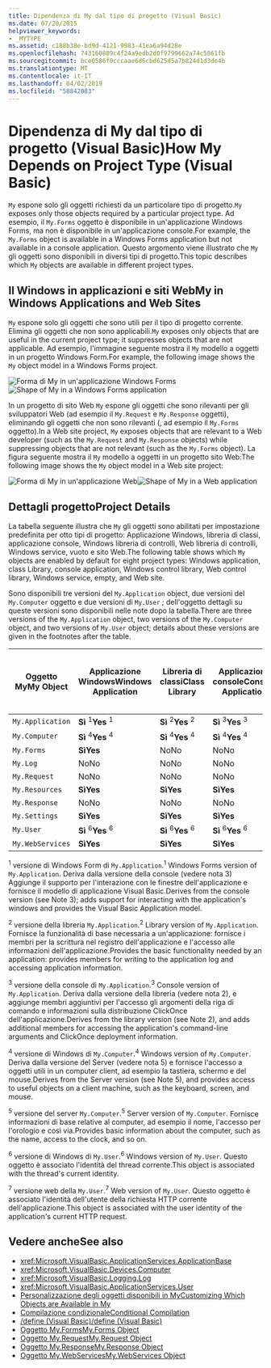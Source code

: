 ```yaml
---
title: Dipendenza di My dal tipo di progetto (Visual Basic)
ms.date: 07/20/2015
helpviewer_keywords:
- _MYTYPE
ms.assetid: c188b38e-bd9d-4121-9983-41ea6a94d28e
ms.openlocfilehash: 743160889c4f24a9edb2d0f9799662a74c5061fb
ms.sourcegitcommit: bce0586f0cccaae6d6cbd625d5a7b824d1d3de4b
ms.translationtype: MT
ms.contentlocale: it-IT
ms.lasthandoff: 04/02/2019
ms.locfileid: "58842083"
---
```

# <a name="how-my-depends-on-project-type-visual-basic"></a><span data-ttu-id="51de5-102">Dipendenza di My dal tipo di progetto (Visual Basic)</span><span class="sxs-lookup"><span data-stu-id="51de5-102">How My Depends on Project Type (Visual Basic)</span></span>
<span data-ttu-id="51de5-103">`My` espone solo gli oggetti richiesti da un particolare tipo di progetto.</span><span class="sxs-lookup"><span data-stu-id="51de5-103">`My` exposes only those objects required by a particular project type.</span></span> <span data-ttu-id="51de5-104">Ad esempio, il `My.Forms` oggetto è disponibile in un'applicazione Windows Forms, ma non è disponibile in un'applicazione console.</span><span class="sxs-lookup"><span data-stu-id="51de5-104">For example, the `My.Forms` object is available in a Windows Forms application but not available in a console application.</span></span> <span data-ttu-id="51de5-105">Questo argomento viene illustrato che `My` gli oggetti sono disponibili in diversi tipi di progetto.</span><span class="sxs-lookup"><span data-stu-id="51de5-105">This topic describes which `My` objects are available in different project types.</span></span>  
  
## <a name="my-in-windows-applications-and-web-sites"></a><span data-ttu-id="51de5-106">Il Windows in applicazioni e siti Web</span><span class="sxs-lookup"><span data-stu-id="51de5-106">My in Windows Applications and Web Sites</span></span>  
 <span data-ttu-id="51de5-107">`My` espone solo gli oggetti che sono utili per il tipo di progetto corrente. Elimina gli oggetti che non sono applicabili.</span><span class="sxs-lookup"><span data-stu-id="51de5-107">`My` exposes only objects that are useful in the current project type; it suppresses objects that are not applicable.</span></span> <span data-ttu-id="51de5-108">Ad esempio, l'immagine seguente mostra il `My` modello a oggetti in un progetto Windows Form.</span><span class="sxs-lookup"><span data-stu-id="51de5-108">For example, the following image shows the `My` object model in a Windows Forms project.</span></span>  
  
 <span data-ttu-id="51de5-109">![Forma di My in un'applicazione Windows Forms](../../../visual-basic/developing-apps/development-with-my/media/myinwinform.png "MyInWinForm")</span><span class="sxs-lookup"><span data-stu-id="51de5-109">![Shape of My in a Windows Forms application](../../../visual-basic/developing-apps/development-with-my/media/myinwinform.png "MyInWinForm")</span></span>  
  
 <span data-ttu-id="51de5-110">In un progetto di sito Web `My` espone gli oggetti che sono rilevanti per gli sviluppatori Web (ad esempio il `My.Request` e `My.Response` oggetti), eliminando gli oggetti che non sono rilevanti (, ad esempio il `My.Forms` oggetto).</span><span class="sxs-lookup"><span data-stu-id="51de5-110">In a Web site project, `My` exposes objects that are relevant to a Web developer (such as the `My.Request` and `My.Response` objects) while suppressing objects that are not relevant (such as the `My.Forms` object).</span></span> <span data-ttu-id="51de5-111">La figura seguente mostra il `My` modello a oggetti in un progetto sito Web:</span><span class="sxs-lookup"><span data-stu-id="51de5-111">The following image shows the `My` object model in a Web site project:</span></span>  
  
 <span data-ttu-id="51de5-112">![Forma di My in un'applicazione Web](../../../visual-basic/developing-apps/development-with-my/media/myinweb.png "MyInWeb")</span><span class="sxs-lookup"><span data-stu-id="51de5-112">![Shape of My in a Web application](../../../visual-basic/developing-apps/development-with-my/media/myinweb.png "MyInWeb")</span></span>  
  
## <a name="project-details"></a><span data-ttu-id="51de5-113">Dettagli progetto</span><span class="sxs-lookup"><span data-stu-id="51de5-113">Project Details</span></span>  
 <span data-ttu-id="51de5-114">La tabella seguente illustra che `My` gli oggetti sono abilitati per impostazione predefinita per otto tipi di progetto: Applicazione Windows, libreria di classi, applicazione console, Windows libreria di controlli, Web libreria di controlli, Windows service, vuoto e sito Web.</span><span class="sxs-lookup"><span data-stu-id="51de5-114">The following table shows which `My` objects are enabled by default for eight project types: Windows application, class Library, console application, Windows control library, Web control library, Windows service, empty, and Web site.</span></span>  
  
 <span data-ttu-id="51de5-115">Sono disponibili tre versioni del `My.Application` object, due versioni del `My.Computer` oggetto e due versioni di `My.User` ; dell'oggetto dettagli su queste versioni sono disponibili nelle note dopo la tabella.</span><span class="sxs-lookup"><span data-stu-id="51de5-115">There are three versions of the `My.Application` object, two versions of the `My.Computer` object, and two versions of `My.User` object; details about these versions are given in the footnotes after the table.</span></span>  
  
|<span data-ttu-id="51de5-116">Oggetto My</span><span class="sxs-lookup"><span data-stu-id="51de5-116">My Object</span></span>|<span data-ttu-id="51de5-117">Applicazione Windows</span><span class="sxs-lookup"><span data-stu-id="51de5-117">Windows Application</span></span>|<span data-ttu-id="51de5-118">Libreria di classi</span><span class="sxs-lookup"><span data-stu-id="51de5-118">Class Library</span></span>|<span data-ttu-id="51de5-119">Applicazione console</span><span class="sxs-lookup"><span data-stu-id="51de5-119">Console Application</span></span>|<span data-ttu-id="51de5-120">Libreria di controlli Windows</span><span class="sxs-lookup"><span data-stu-id="51de5-120">Windows Control Library</span></span>|<span data-ttu-id="51de5-121">Libreria di controlli Web</span><span class="sxs-lookup"><span data-stu-id="51de5-121">Web Control Library</span></span>|<span data-ttu-id="51de5-122">Servizio Windows</span><span class="sxs-lookup"><span data-stu-id="51de5-122">Windows Service</span></span>|<span data-ttu-id="51de5-123">Empty</span><span class="sxs-lookup"><span data-stu-id="51de5-123">Empty</span></span>|<span data-ttu-id="51de5-124">Sito Web</span><span class="sxs-lookup"><span data-stu-id="51de5-124">Web Site</span></span>|  
|---|---|---|---|---|---|---|---|---|  
|`My.Application`|<span data-ttu-id="51de5-125">**Sì** <sup>1</sup></span><span class="sxs-lookup"><span data-stu-id="51de5-125">**Yes** <sup>1</sup></span></span>|<span data-ttu-id="51de5-126">**Sì** <sup>2</sup></span><span class="sxs-lookup"><span data-stu-id="51de5-126">**Yes** <sup>2</sup></span></span>|<span data-ttu-id="51de5-127">**Sì** <sup>3</sup></span><span class="sxs-lookup"><span data-stu-id="51de5-127">**Yes** <sup>3</sup></span></span>|<span data-ttu-id="51de5-128">**Sì** <sup>2</sup></span><span class="sxs-lookup"><span data-stu-id="51de5-128">**Yes** <sup>2</sup></span></span>|<span data-ttu-id="51de5-129">No</span><span class="sxs-lookup"><span data-stu-id="51de5-129">No</span></span>|<span data-ttu-id="51de5-130">**Sì** <sup>3</sup></span><span class="sxs-lookup"><span data-stu-id="51de5-130">**Yes** <sup>3</sup></span></span>|<span data-ttu-id="51de5-131">No</span><span class="sxs-lookup"><span data-stu-id="51de5-131">No</span></span>|<span data-ttu-id="51de5-132">No</span><span class="sxs-lookup"><span data-stu-id="51de5-132">No</span></span>|  
|`My.Computer`|<span data-ttu-id="51de5-133">**Sì** <sup>4</sup></span><span class="sxs-lookup"><span data-stu-id="51de5-133">**Yes** <sup>4</sup></span></span>|<span data-ttu-id="51de5-134">**Sì** <sup>4</sup></span><span class="sxs-lookup"><span data-stu-id="51de5-134">**Yes** <sup>4</sup></span></span>|<span data-ttu-id="51de5-135">**Sì** <sup>4</sup></span><span class="sxs-lookup"><span data-stu-id="51de5-135">**Yes** <sup>4</sup></span></span>|<span data-ttu-id="51de5-136">**Sì** <sup>4</sup></span><span class="sxs-lookup"><span data-stu-id="51de5-136">**Yes** <sup>4</sup></span></span>|<span data-ttu-id="51de5-137">**Sì** <sup>5</sup></span><span class="sxs-lookup"><span data-stu-id="51de5-137">**Yes** <sup>5</sup></span></span>|<span data-ttu-id="51de5-138">**Sì** <sup>4</sup></span><span class="sxs-lookup"><span data-stu-id="51de5-138">**Yes** <sup>4</sup></span></span>|<span data-ttu-id="51de5-139">No</span><span class="sxs-lookup"><span data-stu-id="51de5-139">No</span></span>|<span data-ttu-id="51de5-140">**Sì** <sup>5</sup></span><span class="sxs-lookup"><span data-stu-id="51de5-140">**Yes** <sup>5</sup></span></span>|  
|`My.Forms`|<span data-ttu-id="51de5-141">**Sì**</span><span class="sxs-lookup"><span data-stu-id="51de5-141">**Yes**</span></span>|<span data-ttu-id="51de5-142">No</span><span class="sxs-lookup"><span data-stu-id="51de5-142">No</span></span>|<span data-ttu-id="51de5-143">No</span><span class="sxs-lookup"><span data-stu-id="51de5-143">No</span></span>|<span data-ttu-id="51de5-144">**Sì**</span><span class="sxs-lookup"><span data-stu-id="51de5-144">**Yes**</span></span>|<span data-ttu-id="51de5-145">No</span><span class="sxs-lookup"><span data-stu-id="51de5-145">No</span></span>|<span data-ttu-id="51de5-146">No</span><span class="sxs-lookup"><span data-stu-id="51de5-146">No</span></span>|<span data-ttu-id="51de5-147">No</span><span class="sxs-lookup"><span data-stu-id="51de5-147">No</span></span>|<span data-ttu-id="51de5-148">No</span><span class="sxs-lookup"><span data-stu-id="51de5-148">No</span></span>|  
|`My.Log`|<span data-ttu-id="51de5-149">No</span><span class="sxs-lookup"><span data-stu-id="51de5-149">No</span></span>|<span data-ttu-id="51de5-150">No</span><span class="sxs-lookup"><span data-stu-id="51de5-150">No</span></span>|<span data-ttu-id="51de5-151">No</span><span class="sxs-lookup"><span data-stu-id="51de5-151">No</span></span>|<span data-ttu-id="51de5-152">No</span><span class="sxs-lookup"><span data-stu-id="51de5-152">No</span></span>|<span data-ttu-id="51de5-153">No</span><span class="sxs-lookup"><span data-stu-id="51de5-153">No</span></span>|<span data-ttu-id="51de5-154">No</span><span class="sxs-lookup"><span data-stu-id="51de5-154">No</span></span>|<span data-ttu-id="51de5-155">No</span><span class="sxs-lookup"><span data-stu-id="51de5-155">No</span></span>|<span data-ttu-id="51de5-156">**Sì**</span><span class="sxs-lookup"><span data-stu-id="51de5-156">**Yes**</span></span>|  
|`My.Request`|<span data-ttu-id="51de5-157">No</span><span class="sxs-lookup"><span data-stu-id="51de5-157">No</span></span>|<span data-ttu-id="51de5-158">No</span><span class="sxs-lookup"><span data-stu-id="51de5-158">No</span></span>|<span data-ttu-id="51de5-159">No</span><span class="sxs-lookup"><span data-stu-id="51de5-159">No</span></span>|<span data-ttu-id="51de5-160">No</span><span class="sxs-lookup"><span data-stu-id="51de5-160">No</span></span>|<span data-ttu-id="51de5-161">No</span><span class="sxs-lookup"><span data-stu-id="51de5-161">No</span></span>|<span data-ttu-id="51de5-162">No</span><span class="sxs-lookup"><span data-stu-id="51de5-162">No</span></span>|<span data-ttu-id="51de5-163">No</span><span class="sxs-lookup"><span data-stu-id="51de5-163">No</span></span>|<span data-ttu-id="51de5-164">**Sì**</span><span class="sxs-lookup"><span data-stu-id="51de5-164">**Yes**</span></span>|  
|`My.Resources`|<span data-ttu-id="51de5-165">**Sì**</span><span class="sxs-lookup"><span data-stu-id="51de5-165">**Yes**</span></span>|<span data-ttu-id="51de5-166">**Sì**</span><span class="sxs-lookup"><span data-stu-id="51de5-166">**Yes**</span></span>|<span data-ttu-id="51de5-167">**Sì**</span><span class="sxs-lookup"><span data-stu-id="51de5-167">**Yes**</span></span>|<span data-ttu-id="51de5-168">**Sì**</span><span class="sxs-lookup"><span data-stu-id="51de5-168">**Yes**</span></span>|<span data-ttu-id="51de5-169">**Sì**</span><span class="sxs-lookup"><span data-stu-id="51de5-169">**Yes**</span></span>|<span data-ttu-id="51de5-170">**Sì**</span><span class="sxs-lookup"><span data-stu-id="51de5-170">**Yes**</span></span>|<span data-ttu-id="51de5-171">No</span><span class="sxs-lookup"><span data-stu-id="51de5-171">No</span></span>|<span data-ttu-id="51de5-172">No</span><span class="sxs-lookup"><span data-stu-id="51de5-172">No</span></span>|  
|`My.Response`|<span data-ttu-id="51de5-173">No</span><span class="sxs-lookup"><span data-stu-id="51de5-173">No</span></span>|<span data-ttu-id="51de5-174">No</span><span class="sxs-lookup"><span data-stu-id="51de5-174">No</span></span>|<span data-ttu-id="51de5-175">No</span><span class="sxs-lookup"><span data-stu-id="51de5-175">No</span></span>|<span data-ttu-id="51de5-176">No</span><span class="sxs-lookup"><span data-stu-id="51de5-176">No</span></span>|<span data-ttu-id="51de5-177">No</span><span class="sxs-lookup"><span data-stu-id="51de5-177">No</span></span>|<span data-ttu-id="51de5-178">No</span><span class="sxs-lookup"><span data-stu-id="51de5-178">No</span></span>|<span data-ttu-id="51de5-179">No</span><span class="sxs-lookup"><span data-stu-id="51de5-179">No</span></span>|<span data-ttu-id="51de5-180">**Sì**</span><span class="sxs-lookup"><span data-stu-id="51de5-180">**Yes**</span></span>|  
|`My.Settings`|<span data-ttu-id="51de5-181">**Sì**</span><span class="sxs-lookup"><span data-stu-id="51de5-181">**Yes**</span></span>|<span data-ttu-id="51de5-182">**Sì**</span><span class="sxs-lookup"><span data-stu-id="51de5-182">**Yes**</span></span>|<span data-ttu-id="51de5-183">**Sì**</span><span class="sxs-lookup"><span data-stu-id="51de5-183">**Yes**</span></span>|<span data-ttu-id="51de5-184">**Sì**</span><span class="sxs-lookup"><span data-stu-id="51de5-184">**Yes**</span></span>|<span data-ttu-id="51de5-185">**Sì**</span><span class="sxs-lookup"><span data-stu-id="51de5-185">**Yes**</span></span>|<span data-ttu-id="51de5-186">**Sì**</span><span class="sxs-lookup"><span data-stu-id="51de5-186">**Yes**</span></span>|<span data-ttu-id="51de5-187">No</span><span class="sxs-lookup"><span data-stu-id="51de5-187">No</span></span>|<span data-ttu-id="51de5-188">No</span><span class="sxs-lookup"><span data-stu-id="51de5-188">No</span></span>|  
|`My.User`|<span data-ttu-id="51de5-189">**Sì** <sup>6</sup></span><span class="sxs-lookup"><span data-stu-id="51de5-189">**Yes** <sup>6</sup></span></span>|<span data-ttu-id="51de5-190">**Sì** <sup>6</sup></span><span class="sxs-lookup"><span data-stu-id="51de5-190">**Yes** <sup>6</sup></span></span>|<span data-ttu-id="51de5-191">**Sì** <sup>6</sup></span><span class="sxs-lookup"><span data-stu-id="51de5-191">**Yes** <sup>6</sup></span></span>|<span data-ttu-id="51de5-192">**Sì** <sup>6</sup></span><span class="sxs-lookup"><span data-stu-id="51de5-192">**Yes** <sup>6</sup></span></span>|<span data-ttu-id="51de5-193">**Sì** <sup>7</sup></span><span class="sxs-lookup"><span data-stu-id="51de5-193">**Yes** <sup>7</sup></span></span>|<span data-ttu-id="51de5-194">**Sì** <sup>6</sup></span><span class="sxs-lookup"><span data-stu-id="51de5-194">**Yes** <sup>6</sup></span></span>|<span data-ttu-id="51de5-195">No</span><span class="sxs-lookup"><span data-stu-id="51de5-195">No</span></span>|<span data-ttu-id="51de5-196">**Sì** <sup>7</sup></span><span class="sxs-lookup"><span data-stu-id="51de5-196">**Yes** <sup>7</sup></span></span>|  
|`My.WebServices`|<span data-ttu-id="51de5-197">**Sì**</span><span class="sxs-lookup"><span data-stu-id="51de5-197">**Yes**</span></span>|<span data-ttu-id="51de5-198">**Sì**</span><span class="sxs-lookup"><span data-stu-id="51de5-198">**Yes**</span></span>|<span data-ttu-id="51de5-199">**Sì**</span><span class="sxs-lookup"><span data-stu-id="51de5-199">**Yes**</span></span>|<span data-ttu-id="51de5-200">**Sì**</span><span class="sxs-lookup"><span data-stu-id="51de5-200">**Yes**</span></span>|<span data-ttu-id="51de5-201">**Sì**</span><span class="sxs-lookup"><span data-stu-id="51de5-201">**Yes**</span></span>|<span data-ttu-id="51de5-202">**Sì**</span><span class="sxs-lookup"><span data-stu-id="51de5-202">**Yes**</span></span>|<span data-ttu-id="51de5-203">No</span><span class="sxs-lookup"><span data-stu-id="51de5-203">No</span></span>|<span data-ttu-id="51de5-204">No</span><span class="sxs-lookup"><span data-stu-id="51de5-204">No</span></span>|  
  
 <span data-ttu-id="51de5-205"><sup>1</sup> versione di Windows Form di `My.Application`.</span><span class="sxs-lookup"><span data-stu-id="51de5-205"><sup>1</sup> Windows Forms version of `My.Application`.</span></span> <span data-ttu-id="51de5-206">Deriva dalla versione della console (vedere nota 3) Aggiunge il supporto per l'interazione con le finestre dell'applicazione e fornisce il modello di applicazione Visual Basic.</span><span class="sxs-lookup"><span data-stu-id="51de5-206">Derives from the console version (see Note 3); adds support for interacting with the application's windows and provides the Visual Basic Application model.</span></span>  
  
 <span data-ttu-id="51de5-207"><sup>2</sup> versione della libreria `My.Application`.</span><span class="sxs-lookup"><span data-stu-id="51de5-207"><sup>2</sup> Library version of `My.Application`.</span></span> <span data-ttu-id="51de5-208">Fornisce la funzionalità di base necessaria a un'applicazione: fornisce i membri per la scrittura nel registro dell'applicazione e l'accesso alle informazioni dell'applicazione.</span><span class="sxs-lookup"><span data-stu-id="51de5-208">Provides the basic functionality needed by an application: provides members for writing to the application log and accessing application information.</span></span>  
  
 <span data-ttu-id="51de5-209"><sup>3</sup> versione della console di `My.Application`.</span><span class="sxs-lookup"><span data-stu-id="51de5-209"><sup>3</sup> Console version of `My.Application`.</span></span> <span data-ttu-id="51de5-210">Deriva dalla versione della libreria (vedere nota 2), e aggiunge membri aggiuntivi per l'accesso gli argomenti della riga di comando e informazioni sulla distribuzione ClickOnce dell'applicazione.</span><span class="sxs-lookup"><span data-stu-id="51de5-210">Derives from the library version (see Note 2), and adds additional members for accessing the application's command-line arguments and ClickOnce deployment information.</span></span>  
  
 <span data-ttu-id="51de5-211"><sup>4</sup> versione di Windows di `My.Computer`.</span><span class="sxs-lookup"><span data-stu-id="51de5-211"><sup>4</sup> Windows version of `My.Computer`.</span></span> <span data-ttu-id="51de5-212">Deriva dalla versione del Server (vedere nota 5) e fornisce l'accesso a oggetti utili in un computer client, ad esempio la tastiera, schermo e del mouse.</span><span class="sxs-lookup"><span data-stu-id="51de5-212">Derives from the Server version (see Note 5), and provides access to useful objects on a client machine, such as the keyboard, screen, and mouse.</span></span>  
  
 <span data-ttu-id="51de5-213"><sup>5</sup> versione del server `My.Computer`.</span><span class="sxs-lookup"><span data-stu-id="51de5-213"><sup>5</sup> Server version of `My.Computer`.</span></span> <span data-ttu-id="51de5-214">Fornisce informazioni di base relative al computer, ad esempio il nome, l'accesso per l'orologio e così via.</span><span class="sxs-lookup"><span data-stu-id="51de5-214">Provides basic information about the computer, such as the name, access to the clock, and so on.</span></span>  
  
 <span data-ttu-id="51de5-215"><sup>6</sup> versione di Windows di `My.User`.</span><span class="sxs-lookup"><span data-stu-id="51de5-215"><sup>6</sup> Windows version of `My.User`.</span></span> <span data-ttu-id="51de5-216">Questo oggetto è associato l'identità del thread corrente.</span><span class="sxs-lookup"><span data-stu-id="51de5-216">This object is associated with the thread's current identity.</span></span>  
  
 <span data-ttu-id="51de5-217"><sup>7</sup> versione web della `My.User`.</span><span class="sxs-lookup"><span data-stu-id="51de5-217"><sup>7</sup> Web version of `My.User`.</span></span> <span data-ttu-id="51de5-218">Questo oggetto è associato l'identità dell'utente della richiesta HTTP corrente dell'applicazione.</span><span class="sxs-lookup"><span data-stu-id="51de5-218">This object is associated with the user identity of the application's current HTTP request.</span></span>  
  
## <a name="see-also"></a><span data-ttu-id="51de5-219">Vedere anche</span><span class="sxs-lookup"><span data-stu-id="51de5-219">See also</span></span>

- <xref:Microsoft.VisualBasic.ApplicationServices.ApplicationBase>
- <xref:Microsoft.VisualBasic.Devices.Computer>
- <xref:Microsoft.VisualBasic.Logging.Log>
- <xref:Microsoft.VisualBasic.ApplicationServices.User>
- [<span data-ttu-id="51de5-220">Personalizzazione degli oggetti disponibili in My</span><span class="sxs-lookup"><span data-stu-id="51de5-220">Customizing Which Objects are Available in My</span></span>](../../../visual-basic/developing-apps/customizing-extending-my/customizing-which-objects-are-available-in-my.md)
- [<span data-ttu-id="51de5-221">Compilazione condizionale</span><span class="sxs-lookup"><span data-stu-id="51de5-221">Conditional Compilation</span></span>](../../../visual-basic/programming-guide/program-structure/conditional-compilation.md)
- [<span data-ttu-id="51de5-222">/define (Visual Basic)</span><span class="sxs-lookup"><span data-stu-id="51de5-222">/define (Visual Basic)</span></span>](../../../visual-basic/reference/command-line-compiler/define.md)
- [<span data-ttu-id="51de5-223">Oggetto My.Forms</span><span class="sxs-lookup"><span data-stu-id="51de5-223">My.Forms Object</span></span>](../../../visual-basic/language-reference/objects/my-forms-object.md)
- [<span data-ttu-id="51de5-224">Oggetto My.Request</span><span class="sxs-lookup"><span data-stu-id="51de5-224">My.Request Object</span></span>](../../../visual-basic/language-reference/objects/my-request-object.md)
- [<span data-ttu-id="51de5-225">Oggetto My.Response</span><span class="sxs-lookup"><span data-stu-id="51de5-225">My.Response Object</span></span>](../../../visual-basic/language-reference/objects/my-response-object.md)
- [<span data-ttu-id="51de5-226">Oggetto My.WebServices</span><span class="sxs-lookup"><span data-stu-id="51de5-226">My.WebServices Object</span></span>](../../../visual-basic/language-reference/objects/my-webservices-object.md)
